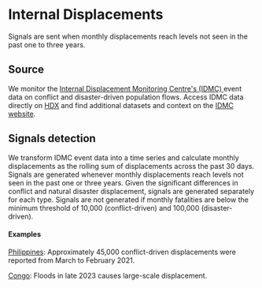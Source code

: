 # Internal Displacements

Signals are sent when monthly displacements reach levels not seen in the past one to three years.

## Source

We monitor the [Internal Displacement Monitoring Centre's (IDMC) ](https://www.internal-displacement.org/)event data on conflict and disaster-driven population flows. Access IDMC data directly on [HDX](https://data.humdata.org/organization/international-displacement-monitoring-centre-idmc) and find additional datasets and context on the [IDMC website](https://www.internal-displacement.org/).

## Signals detection

We transform IDMC event data into a time series and calculate monthly displacements as the rolling sum of displacements across the past 30 days. Signals are generated whenever monthly displacements reach levels not seen in the past one or three years. Given the significant differences in conflict and natural disaster displacement, signals are generated separately for each type. Signals are not generated if monthly fatalities are below the minimum threshold of 10,000 (conflict-driven) and 100,000 (disaster-driven).

#### Examples

[Philippines](https://us14.campaign-archive.com/?e=0c9936e61d\&u=ea3f905d50ea939780139789d\&id=5ab4697912): Approximately 45,000 conflict-driven displacements were reported from March to February 2021.

[Congo](https://us14.campaign-archive.com/?e=0c9936e61d\&u=ea3f905d50ea939780139789d\&id=2d80f67900): Floods in late 2023 causes large-scale displacement.
